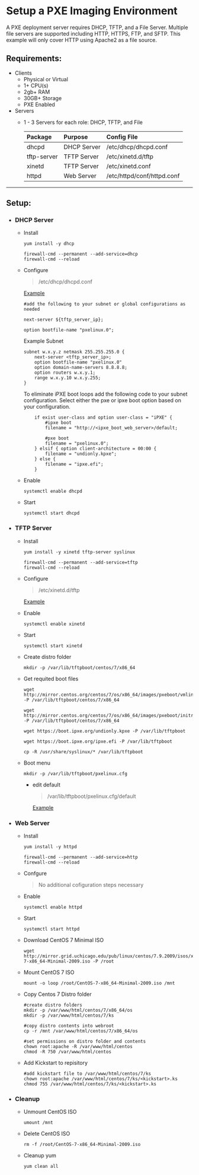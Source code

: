 # Setup a PXE Imaging Environment

A PXE deployment server requires DHCP, TFTP, and a File Server.  Multiple file servers are supported including HTTP, HTTPS, FTP, and SFTP.  This example will only cover HTTP using Apache2 as a file source.

## Requirements:
* Clients
    * Physical or Virtual
    * 1+ CPU(s)
    * 2gb+ RAM
    * 30GB+ Storage
    * PXE Enabled
* Servers 
    * 1 - 3 Servers for each role: DHCP, TFTP, and File 

        |Package|Purpose|Config File|   
        |:-|:-|:-|
        |dhcpd|DHCP Server|/etc/dhcp/dhcpd.conf|
        |tftp-server|TFTP Server|/etc/xinetd.d/tftp|
        |xinetd|TFTP Server|/etc/xinetd.conf|
        |httpd|Web Server|/etc/httpd/conf/httpd.conf|  

---
## Setup:
* ### DHCP Server
    * Install
        ```
        yum install -y dhcp

        firewall-cmd --permanent --add-service=dhcp
        firewall-cmd --reload
        ```
    * Configure
        > /etc/dhcp/dhcpd.conf 
        
        [Example](/etc/dhcp/dhcpd.conf)
        ```
        #add the following to your subnet or global configurations as needed

        next-server ${tftp_server_ip};

        option bootfile-name "pxelinux.0";
        ```
        Example Subnet
        ```
        subnet w.x.y.z netmask 255.255.255.0 {
            next-server <tftp_server_ip>;
            option bootfile-name "pxelinux.0"
            option domain-name-servers 8.8.8.8;
            option routers w.x.y.1;
            range w.x.y.10 w.x.y.255;
        }
        ```
        To eliminate iPXE boot loops add the following code to your subnet configuration.  Select either the pxe or ipxe boot option based on your configuration.
        ```
            if exist user-class and option user-class = "iPXE" {
                #ipxe boot
                filename = "http://<ipxe_boot_web_server>/default;

                #pxe boot
                filename = "pxelinux.0";
            } elsif { option client-architecture = 00:00 {
                filename = "undionly.kpxe";
            } else {
                filename = "ipxe.efi";
            }
        ```
    * Enable
        ```
        systemctl enable dhcpd
        ```
    * Start
        ```
        systemctl start dhcpd
        ```

* ### TFTP Server
    * Install
        ```
        yum install -y xinetd tftp-server syslinux

        firewall-cmd --permanent --add-service=tftp
        firewall-cmd --reload
        ```
    * Configure
        > /etc/xinetd.d/tftp

        [Example](/etc/xinetd.d/tftp)

    * Enable
        ```
        systemctl enable xinetd
        ```
    * Start
        ```
        systemctl start xinetd
        ```
    * Create distro folder 
        ```
        mkdir -p /var/lib/tftpboot/centos/7/x86_64
        ```
    * Get requited boot files
        ```
        wget http://mirror.centos.org/centos/7/os/x86_64/images/pxeboot/vmlinuz -P /var/lib/tftpboot/centos/7/x86_64

        wget http://mirror.centos.org/centos/7/os/x86_64/images/pxeboot/initrd.img -P /var/lib/tftpboot/centos/7/x86_64
        
        wget https://boot.ipxe.org/undionly.kpxe -P /var/lib/tftpboot
        
        wget https://boot.ipxe.org/ipxe.efi -P /var/lib/tftpboot

        cp -R /usr/share/syslinux/* /var/lib/tftpboot
        ```
    * Boot menu
        ```
        mkdir -p /var/lib/tftpboot/pxelinux.cfg
        ```
        * edit default
            > /var/lib/tftpboot/pxelinux.cfg/default
           
           [Example](./var/lib/tftpboot/pxelinux.cfg/default)

* ### Web Server
    * Install
        ```
        yum install -y httpd

        firewall-cmd --permanent --add-service=http
        firewall-cmd --reload
        ```
    * Confgure
        > No additional cofiguration steps necessary
    * Enable
        ```
        systemctl enable httpd
        ```
    * Start
        ```
        systemctl start httpd
        ```
    * Download CentOS 7 Minimal ISO
        ```
        wget http://mirror.grid.uchicago.edu/pub/linux/centos/7.9.2009/isos/x86_64/CentOS-7-x86_64-Minimal-2009.iso -P /root
        ```
    * Mount CentOS 7 ISO
        ```
        mount -o loop /root/CentOS-7-x86_64-Minimal-2009.iso /mnt
        ```
    * Copy Centos 7 Distro folder
        ```
        #create distro folders
        mkdir -p /var/www/html/centos/7/x86_64/os
        mkdir -p /var/www/html/centos/7/ks

        #copy distro contents into webroot
        cp -r /mnt /var/www/html/centos/7/x86_64/os

        #set permissions on distro folder and contents
        chown root:apache -R /var/www/html/centos
        chmod -R 750 /var/www/html/centos 
        ```
    * Add Kickstart to repisitory
        ```
        #add kickstart file to /var/www/html/centos/7/ks
        chown root:apache /var/www/html/centos/7/ks/<kickstart>.ks
        chmod 755 /var/www/html/centos/7/ks/<kickstart>.ks
        ```

* ### Cleanup
    * Unmount CentOS ISO
        ```
        umount /mnt
        ```
    * Delete CentOS ISO
        ```
        rm -f /root/CentOS-7-x86_64-Minimal-2009.iso
        ```
    * Cleanup yum
        ```
        yum clean all
        ```
